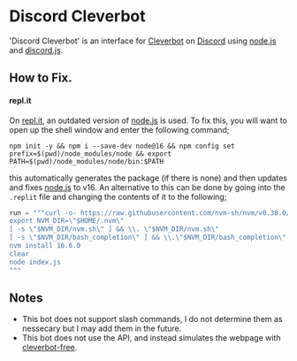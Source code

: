 # Discord Cleverbot
'Discord Cleverbot' is an interface for [Cleverbot](https://cleverbot.com) on [Discord](https://discord.gg) using [node.js](https://nodejs.org) and [discord.js](https://https://discord.js.org).

## How to Fix.
#### repl.it
On [repl.it](https://repl.it), an outdated version of [node.js](https://nodejs.org) is used. To fix this, you will want to open up the shell window and enter the following command;

```
npm init -y && npm i --save-dev node@16 && npm config set prefix=$(pwd)/node_modules/node && export PATH=$(pwd)/node_modules/node/bin:$PATH
```

this automatically generates the package (if there is none) and then updates and fixes [node.js](https://nodejs.org) to v16. An alternative to this can be done by going into the `.replit` file and changing the contents of it to the following;

```py
run = """curl -o- https://raw.githubusercontent.com/nvm-sh/nvm/v0.38.0/install.sh | bash
export NVM_DIR=\"$HOME/.nvm\"
[ -s \"$NVM_DIR/nvm.sh\" ] && \\. \"$NVM_DIR/nvm.sh\"
[ -s \"$NVM_DIR/bash_completion\" ] && \\.\"$NVM_DIR/bash_completion\"
nvm install 16.6.0
clear
node index.js
"""
```

## Notes
* This bot does not support slash commands, I do not determine them as nessecary but I may add them in the future.
* This bot does not use the API, and instead simulates the webpage with [cleverbot-free](https://npmjs.com/package/cleverbot-free).
